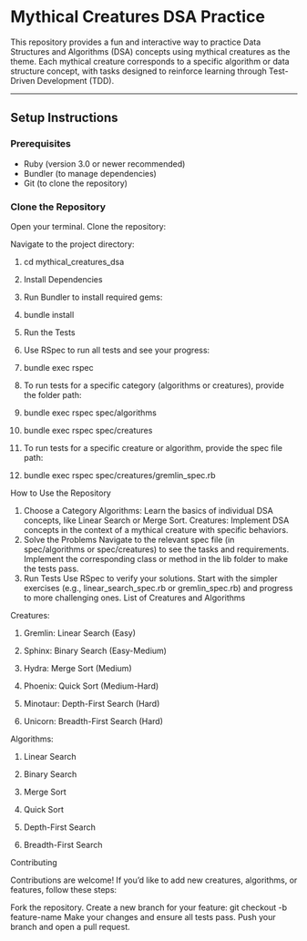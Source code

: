 # **Mythical Creatures DSA Practice**

This repository provides a fun and interactive way to practice Data Structures and Algorithms (DSA) concepts using mythical creatures as the theme. Each mythical creature corresponds to a specific algorithm or data structure concept, with tasks designed to reinforce learning through Test-Driven Development (TDD). 

---

## **Setup Instructions**

### **Prerequisites**
- Ruby (version 3.0 or newer recommended)
- Bundler (to manage dependencies)
- Git (to clone the repository)

### **Clone the Repository**
Open your terminal.
Clone the repository:
  
Navigate to the project directory:

1. cd mythical_creatures_dsa
   
2. Install Dependencies
   
3. Run Bundler to install required gems:
   
4. bundle install
   
5. Run the Tests
    
6. Use RSpec to run all tests and see your progress:
    
7. bundle exec rspec
    
8. To run tests for a specific category (algorithms or creatures), provide the folder path:
    
9. bundle exec rspec spec/algorithms
    
10. bundle exec rspec spec/creatures
    
11. To run tests for a specific creature or algorithm, provide the spec file path:
    
12. bundle exec rspec spec/creatures/gremlin_spec.rb

How to Use the Repository

1. Choose a Category
Algorithms: Learn the basics of individual DSA concepts, like Linear Search or Merge Sort.
Creatures: Implement DSA concepts in the context of a mythical creature with specific behaviors.
2. Solve the Problems
Navigate to the relevant spec file (in spec/algorithms or spec/creatures) to see the tasks and requirements.
Implement the corresponding class or method in the lib folder to make the tests pass.
3. Run Tests
Use RSpec to verify your solutions.
Start with the simpler exercises (e.g., linear_search_spec.rb or gremlin_spec.rb) and progress to more challenging ones.
List of Creatures and Algorithms

Creatures:

1. Gremlin: Linear Search (Easy)

2. Sphinx: Binary Search (Easy-Medium)

3. Hydra: Merge Sort (Medium)

4. Phoenix: Quick Sort (Medium-Hard)

5. Minotaur: Depth-First Search (Hard)

6. Unicorn: Breadth-First Search (Hard)

Algorithms:

1. Linear Search

2. Binary Search

3. Merge Sort

4. Quick Sort

5. Depth-First Search

6. Breadth-First Search

Contributing

Contributions are welcome! If you’d like to add new creatures, algorithms, or features, follow these steps:

Fork the repository.
Create a new branch for your feature:
git checkout -b feature-name
Make your changes and ensure all tests pass.
Push your branch and open a pull request.
